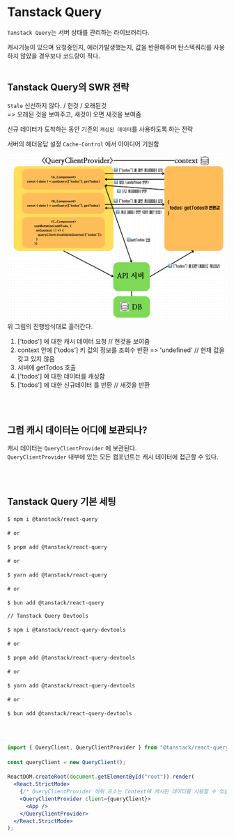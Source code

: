 # Tanstack Query

`Tanstack Query`는 서버 상태를 관리하는 라이브러리다.

캐시기능이 있으며 요청중인지, 에러가발생했는지, 값을 반환해주며 탄스텍쿼리를 사용하지 않았을 경우보다 코드량이 적다.
<br />
<br />

## Tanstack Query의 SWR 전략

`Stale` 신선하지 않다. / 헌것 / 오래된것<br />
=> 오래된 것을 보여주고, 새것이 오면 새것을 보여줌

신규 데이터가 도착하는 동안 기존의 `캐싱된 데이터`를 사용하도록 하는 전략

서버의 헤더응답 설정 `Cache-Control` 에서 아이디어 기원함

![alt text](public/image.png)
위 그림의 진행방식대로 흘러간다.

1. ['todos'] 에 대한 캐시 데이터 요청 // 헌것을 보여줌
2. context 안에 ['todos'] 키 값의 정보를 조회수 반환 => 'undefined' // 현재 값을 갖고 있지 않음
3. 서버에 getTodos 호출
4. ['todos'] 에 대한 데이터를 캐싱함
5. ['todos'] 에 대한 신규데이터 를 반환 // 새것을 반환

<br />
<br />

## 그럼 캐시 데이터는 어디에 보관되나?

캐시 데이터는 `QueryClientProvider` 에 보관된다. <br />
`QueryClientProvider` 내부에 있는 모든 컴포넌트는 캐시 데이터에 접근할 수 있다.

<br />
<br />

## Tanstack Query 기본 세팅

```
$ npm i @tanstack/react-query

# or

$ pnpm add @tanstack/react-query

# or

$ yarn add @tanstack/react-query

# or

$ bun add @tanstack/react-query
```

```
// Tanstack Query Devtools

$ npm i @tanstack/react-query-devtools

# or

$ pnpm add @tanstack/react-query-devtools

# or

$ yarn add @tanstack/react-query-devtools

# or

$ bun add @tanstack/react-query-devtools
```

<br />
<br />

```jsx
import { QueryClient, QueryClientProvider } from "@tanstack/react-query";

const queryClient = new QueryClient();

ReactDOM.createRoot(document.getElementById("root")).render(
  <React.StrictMode>
    {/* QueryClientProvider 하위 요소는 Context에 캐시된 데이터를 사용할 수 있음 */}
    <QueryClientProvider client={queryClient}>
      <App />
    </QueryClientProvider>
  </React.StrictMode>
);
```

